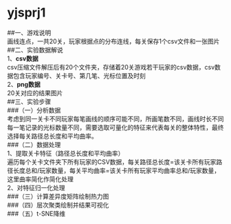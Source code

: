 # yjsprj1   
##一、游戏说明   
画线连点，一共20关，玩家根据点的分布连线，每关保存1个csv文件和一张图片   
##二、实验数据解说   
1、**csv数据**   
csv压缩文件解压后有20个文件夹，存储着20关游戏若干玩家的csv数据，csv数据包含玩家编号、关卡号、第几笔、光标位置及时刻   
2、**png数据**   
20关对应的结果图片   
##三、实验步骤   
###（一）分析数据   
考虑到同一关卡不同玩家每笔画线的顺序可能不同，所画笔数不同，画线时长不同每一笔记录的光标数量不同，需要选取可量化的特征来代表每关的整体特性，最终选择每关路径总长度和平均曲率。   
###（二）数据处理   
1、提取关卡特征（路径总长度和平均曲率）   
遍历每个关卡文件夹下所有玩家的CSV数据，每关路径总长度=该关卡所有玩家路径长度总和/玩家数量，每关平均曲率=该关卡所有玩家平均曲率总和/玩家数量，这里曲率简化作简化处理   
2、对特征归一化处理   
###（三）计算差异度矩阵绘制热力图   
###（四）层次聚类绘制并结果可视化   
###（五）t-SNE降维   
